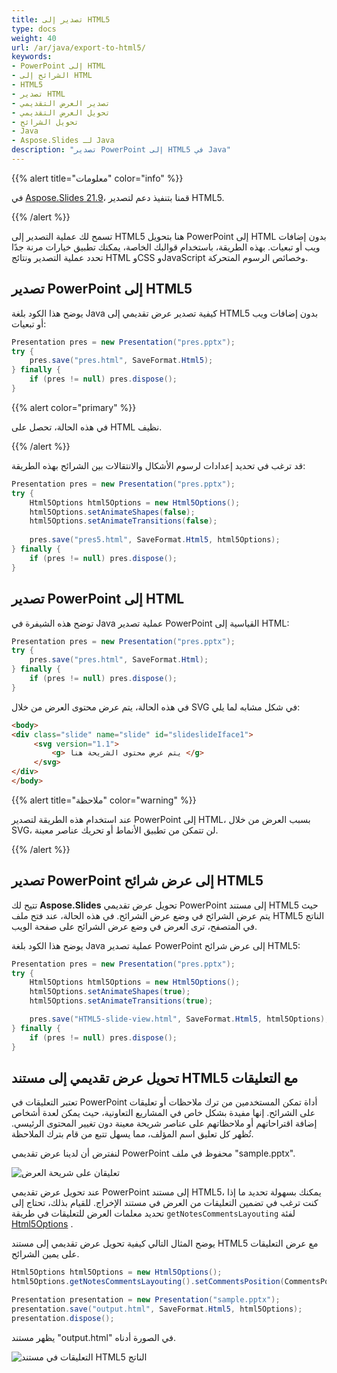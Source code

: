 ```yaml
---
title: تصدير إلى HTML5
type: docs
weight: 40
url: /ar/java/export-to-html5/
keywords:
- PowerPoint إلى HTML
- الشرائح إلى HTML
- HTML5
- تصدير HTML
- تصدير العرض التقديمي
- تحويل العرض التقديمي
- تحويل الشرائح
- Java
- Aspose.Slides لـ Java
description: "تصدير PowerPoint إلى HTML5 في Java"
---
```


{{% alert title="معلومات" color="info" %}}

في [Aspose.Slides 21.9](/slides/ar/java/aspose-slides-for-java-21-9-release-notes/)، قمنا بتنفيذ دعم لتصدير HTML5.

{{% /alert %}} 

تسمح لك عملية التصدير إلى HTML5 هنا بتحويل PowerPoint إلى HTML بدون إضافات ويب أو تبعيات. بهذه الطريقة، باستخدام قوالبك الخاصة، يمكنك تطبيق خيارات مرنة جدًا تحدد عملية التصدير ونتائج HTML وCSS وJavaScript وخصائص الرسوم المتحركة.

## **تصدير PowerPoint إلى HTML5**

يوضح هذا الكود بلغة Java كيفية تصدير عرض تقديمي إلى HTML5 بدون إضافات ويب أو تبعيات:

```java
Presentation pres = new Presentation("pres.pptx");
try {
    pres.save("pres.html", SaveFormat.Html5);
} finally {
    if (pres != null) pres.dispose();
}
```

{{% alert color="primary" %}} 

في هذه الحالة، تحصل على HTML نظيف. 

{{% /alert %}}

قد ترغب في تحديد إعدادات لرسوم الأشكال والانتقالات بين الشرائح بهذه الطريقة:

```java
Presentation pres = new Presentation("pres.pptx");
try {
    Html5Options html5Options = new Html5Options();
    html5Options.setAnimateShapes(false);
    html5Options.setAnimateTransitions(false);
    
    pres.save("pres5.html", SaveFormat.Html5, html5Options);
} finally {
    if (pres != null) pres.dispose();
}
```

## **تصدير PowerPoint إلى HTML**

توضح هذه الشيفرة في Java عملية تصدير PowerPoint القياسية إلى HTML:

```java
Presentation pres = new Presentation("pres.pptx");
try {
    pres.save("pres.html", SaveFormat.Html);
} finally {
    if (pres != null) pres.dispose();
}
```

في هذه الحالة، يتم عرض محتوى العرض من خلال SVG في شكل مشابه لما يلي:

```html
<body>
<div class="slide" name="slide" id="slideslideIface1">
     <svg version="1.1">
         <g> يتم عرض محتوى الشريحة هنا </g>
     </svg>
</div>
</body>
```

{{% alert title="ملاحظة" color="warning" %}} 

عند استخدام هذه الطريقة لتصدير PowerPoint إلى HTML، بسبب العرض من خلال SVG، لن تتمكن من تطبيق الأنماط أو تحريك عناصر معينة. 

{{% /alert %}}

## **تصدير PowerPoint إلى عرض شرائح HTML5**

تتيح لك **Aspose.Slides** تحويل عرض تقديمي PowerPoint إلى مستند HTML5 حيث يتم عرض الشرائح في وضع عرض الشرائح. في هذه الحالة، عند فتح ملف HTML5 الناتج في المتصفح، ترى العرض في وضع عرض الشرائح على صفحة الويب. 

يوضح هذا الكود بلغة Java عملية تصدير PowerPoint إلى عرض شرائح HTML5:

```java
Presentation pres = new Presentation("pres.pptx");
try {
    Html5Options html5Options = new Html5Options();
    html5Options.setAnimateShapes(true);
    html5Options.setAnimateTransitions(true);

    pres.save("HTML5-slide-view.html", SaveFormat.Html5, html5Options);
} finally {
    if (pres != null) pres.dispose();
}
```

## تحويل عرض تقديمي إلى مستند HTML5 مع التعليقات

تعتبر التعليقات في PowerPoint أداة تمكن المستخدمين من ترك ملاحظات أو تعليقات على الشرائح. إنها مفيدة بشكل خاص في المشاريع التعاونية، حيث يمكن لعدة أشخاص إضافة اقتراحاتهم أو ملاحظاتهم على عناصر شريحة معينة دون تغيير المحتوى الرئيسي. تُظهر كل تعليق اسم المؤلف، مما يسهل تتبع من قام بترك الملاحظة.

لنفترض أن لدينا عرض تقديمي PowerPoint محفوظ في ملف "sample.pptx".

![تعليقان على شريحة العرض](two_comments_pptx.png)

عند تحويل عرض تقديمي PowerPoint إلى مستند HTML5، يمكنك بسهولة تحديد ما إذا كنت ترغب في تضمين التعليقات من العرض في مستند الإخراج. للقيام بذلك، تحتاج إلى تحديد معلمات العرض للتعليقات في طريقة `getNotesCommentsLayouting` لفئة [Html5Options](https://reference.aspose.com/slides/java/com.aspose.slides/html5options/) .

يوضح المثال التالي كيفية تحويل عرض تقديمي إلى مستند HTML5 مع عرض التعليقات على يمين الشرائح.
```java
Html5Options html5Options = new Html5Options();
html5Options.getNotesCommentsLayouting().setCommentsPosition(CommentsPositions.Right);

Presentation presentation = new Presentation("sample.pptx");
presentation.save("output.html", SaveFormat.Html5, html5Options);
presentation.dispose();
```

يظهر مستند "output.html" في الصورة أدناه.

![التعليقات في مستند HTML5 الناتج](two_comments_html5.png)